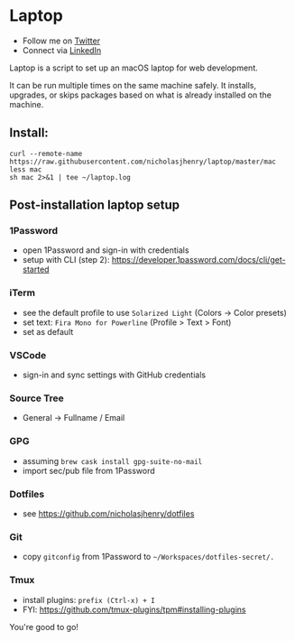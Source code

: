 # Laptop

- Follow me on [Twitter](http://www.twitter.com/nicholasjhenry)
- Connect via [LinkedIn](http://ca.linkedin.com/in/nicholasjhenry)

Laptop is a script to set up an macOS laptop for web development.

It can be run multiple times on the same machine safely. It installs, upgrades, or skips packages
based on what is already installed on the machine.

## Install:

    curl --remote-name https://raw.githubusercontent.com/nicholasjhenry/laptop/master/mac
    less mac
    sh mac 2>&1 | tee ~/laptop.log

## Post-installation laptop setup

### 1Password

- open 1Password and sign-in with credentials
- setup with CLI (step 2): https://developer.1password.com/docs/cli/get-started

### iTerm

- see the default profile to use `Solarized Light` (Colors -> Color presets)
- set text: `Fira Mono for Powerline` (Profile > Text > Font)
- set as default

### VSCode

- sign-in and sync settings with GitHub credentials

### Source Tree

- General -> Fullname / Email

### GPG

- assuming `brew cask install gpg-suite-no-mail`
- import sec/pub file from 1Password

### Dotfiles

- see https://github.com/nicholasjhenry/dotfiles

### Git

- copy `gitconfig` from 1Password to `~/Workspaces/dotfiles-secret/.`

### Tmux

- install plugins: `prefix (Ctrl-x) + I`
- FYI: https://github.com/tmux-plugins/tpm#installing-plugins

You're good to go!
